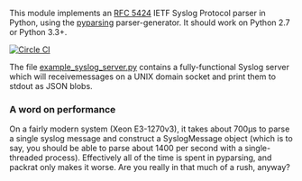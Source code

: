 This module implements an [RFC 5424](https://tools.ietf.org/html/rfc5424) IETF Syslog Protocol parser in Python, using the [pyparsing](http://pyparsing.wikispaces.com/) parser-generator. It should work on Python 2.7 or Python 3.3+.

[![Circle CI](https://circleci.com/gh/EasyPost/syslog_rfc5424_parser.svg?style=svg)](https://circleci.com/gh/EasyPost/syslog_rfc5424_parser)

The file [example_syslog_server.py](example_syslog_server.py) contains a fully-functional Syslog server which will receivemessages on a UNIX domain socket and print them to stdout as JSON blobs.

### A word on performance
On a fairly modern system (Xeon E3-1270v3), it takes about 700µs to parse a single syslog message and construct a SyslogMessage object (which is to say, you should be able to parse about 1400 per second with a single-threaded process). Effectively all of the time is spent in pyparsing, and packrat only makes it worse. Are you really in that much of a rush, anyway?
